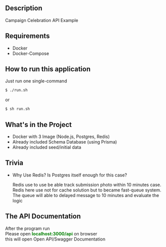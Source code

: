 ## Description

Campaign Celebration API Example

## Requirements

- Docker
- Docker-Compose
## How to run this application
Just run one single-command

```bash
$ ./run.sh
```
or
```bash
$ sh run.sh
```



## What's in the Project
- Docker with 3 Image (Node.js, Postgres, Redis)
- Already included Schema Database (using Prisma)
- Already included seed/initial data

## Trivia
- Why Use Redis? Is Postgres itself enough for this case?
  
  Redis use to use be able track submission photo within 10 minutes case. Redis here use not for cache solution but to became fast-queue system. The queue will able to delayed message to 10 minutes and evaluate the logic
  
## The API Documentation

After the program run <br>
Please open <b style="color:green">localhost:3000/api</b> on browser <br>
this will open Open API/Swagger Documentation


